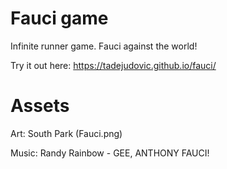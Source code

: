 # Fauci game
Infinite runner game. Fauci against the world!

Try it out here: https://tadejudovic.github.io/fauci/

# Assets 


Art: South Park (Fauci.png)

Music: Randy Rainbow - GEE, ANTHONY FAUCI!
